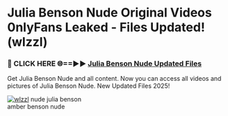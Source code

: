 # Julia Benson Nude Original Videos 0nlyFans Leaked - Files Updated! (wlzzl)

<h3>🔴 CLICK HERE 🌐==►► <a href="https://tinyurl.com/52m3yx9h" rel="nofollow">Julia Benson Nude Updated Files</a></h3>

Get Julia Benson Nude and all content. Now you can access all videos and pictures of Julia Benson Nude. New Updated Files 2025!

[![wlzzl](https://i.imgur.com/TnHtlc8.gif)](https://tinyurl.com/52m3yx9h)
nude julia benson<br>
amber benson nude